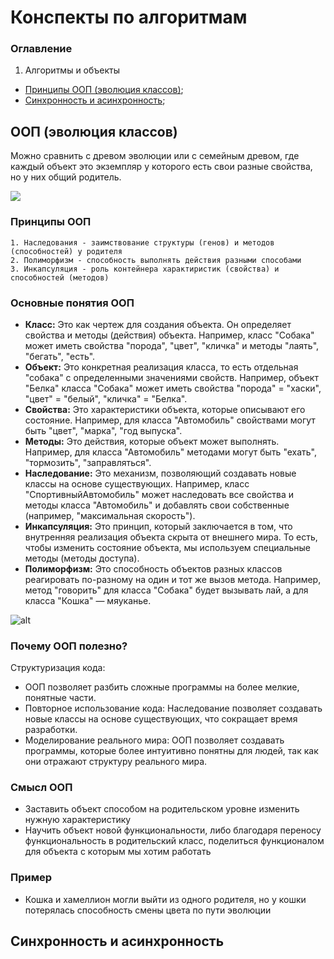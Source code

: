 # Конспекты по алгоритмам

### Оглавление

1. Алгоритмы и объекты
  + [Принципы ООП (эволюция классов)](#OOP);
  + [Синхронность и асинхронность](#sync);

## <a name="OOP"></a> ООП (эволюция классов)

Можно сравнить с древом эволюции или с семейным древом, где каждый объект это
экземпляр у которого есть свои разные свойства, но у них общий родитель.

![](https://i.imgur.com/x8ywbz8.png)

### Принципы ООП
```
1. Наследования - заимствование структуры (генов) и методов (способностей) у родителя
2. Полиморфизм - способность выполнять действия разными способами 
3. Инкапсуляция - роль контейнера характиристик (свойства) и способностей (методов) 
```
### Основные понятия ООП

* **Класс:** Это как чертеж для создания объекта. Он определяет свойства и методы (действия) объекта. Например, класс "Собака" может иметь свойства "порода", "цвет", "кличка" и методы "лаять", "бегать", "есть". 
* **Объект:** Это конкретная реализация класса, то есть отдельная "собака" с определенными значениями свойств. Например, объект "Белка" класса "Собака" может иметь свойства "порода" = "хаски", "цвет" = "белый", "кличка" = "Белка".
* **Свойства:** Это характеристики объекта, которые описывают его состояние. Например, для класса "Автомобиль" свойствами могут быть "цвет", "марка", "год выпуска".
* **Методы:** Это действия, которые объект может выполнять. Например, для класса "Автомобиль" методами могут быть "ехать", "тормозить", "заправляться".
* **Наследование:** Это механизм, позволяющий создавать новые классы на основе существующих. Например, класс "СпортивныйАвтомобиль" может наследовать все свойства и методы класса "Автомобиль" и добавлять свои собственные (например, "максимальная скорость").
* **Инкапсуляция:** Это принцип, который заключается в том, что внутренняя реализация объекта скрыта от внешнего мира. То есть, чтобы изменить состояние объекта, мы используем специальные методы (методы доступа).
* **Полиморфизм:** Это способность объектов разных классов реагировать по-разному на один и тот же вызов метода. Например, метод "говорить" для класса "Собака" будет вызывать лай, а для класса "Кошка" — мяуканье.

![alt](https://i.imgur.com/reQUQXh.png)

### Почему ООП полезно?
Структуризация кода: 
- ООП позволяет разбить сложные программы на более мелкие, понятные части.
- Повторное использование кода: Наследование позволяет создавать новые классы на основе существующих, что сокращает время разработки.
- Моделирование реального мира: ООП позволяет создавать программы, которые более интуитивно понятны для людей, так как они отражают структуру реального мира.

### Смысл ООП
* Заставить объект способом на родительском уровне изменить нужную характеристику
* Научить объект новой функциональности, либо благодаря переносу функциональность в родительский класс, поделиться функционалом для объекта с которым мы хотим работать

### Пример
* Кошка и хамеллион могли выйти из одного родителя, но у кошки потерялась способность смены цвета по пути эволюции


## <a name="async"></a> Синхронность и асинхронность
